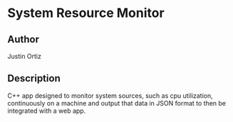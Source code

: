 # System Resource Monitor

## Author
Justin Ortiz

## Description
C++ app designed to monitor system sources, such as cpu utilization, 
continuously on a machine and output that data in JSON format to then be 
integrated with a web app. 